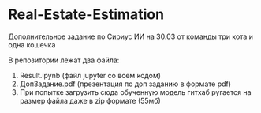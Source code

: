 # Real-Estate-Estimation
Дополнительное задание по Сириус ИИ на 30.03 от команды три кота и одна кошечка

В репозитории лежат два файла:
1. Result.ipynb (файл jupyter со всем кодом)
2. ДопЗадание.pdf (презентация по доп заданию в формате pdf)
3. При попытке загрузить сюда обученную модель гитхаб ругается на размер файла даже в zip формате (55мб)
